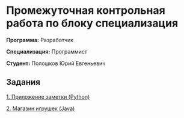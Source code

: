 # Промежуточная контрольная работа по блоку специализация

**Программа:** Разработчик

**Специализация:** Программист

**Студент:** Полошков Юрий Евгеньевич

## Задания

[1. Приложение заметки (Python)](/Task1.Notes.Python/readme.md)

[2. Магазин игрушек (Java)](/Task2.ToysShop.Java/readme.md)
